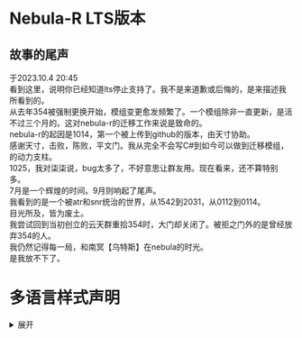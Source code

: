 # Nebula-R LTS版本
## 故事的尾声
于2023.10.4 20:45    
看到这里，说明你已经知道lts停止支持了。我不是来道歉或后悔的，是来描述我所看到的。      
从去年354被强制更换开始，模组变更愈发频繁了。一个模组除非一直更新，是活不过三个月的。这对nebula-r的迁移工作来说是致命的。          
nebula-r的起因是1014，第一个被上传到github的版本，由天寸协助。          
感谢天寸，击败，陈败，平文门。我从完全不会写C#到如今可以做到迁移模组，的动力支柱。         
1025，我对柒柒说，bug太多了，不好意思让群友用。现在看来，还不算特别多。       
7月是一个辉煌的时间。9月则响起了尾声。       
我看到的是一个被atr和snr统治的世界，从1542到2031，从0112到0114。        
目光所及，皆为废土。         
我尝试回到当初创立的云天群重拾354时，大门却关闭了。被拒之门外的是曾经放弃354的人。     
我仍然记得每一局，和南冥【乌特斯】在nebula的时光。            
是我放不下了。

# 多语言样式声明
<details>
<summary> 展开 </summary>

## SChinese
这些模组不隶属于 Among Us 或 Innersloth LLC，其包含的内容也未得到 Innersloth LLC 的认可或以其他方式赞助。此处包含的部分材料是Innersloth LLC的财产。
## TChinese
這些模組不隸屬於 Among Us 或 Innersloth LLC，其包含的內容也未得到 Innersloth LLC 的認可或以其他方式贊助。此處包含的部分材料是Innersloth LLC的財產。
## English
This mod is not affiliated with Among Us or Innersloth LLC, and the content contained therein is not endorsed or otherwise sponsored by Innersloth LLC. Portions of the materials contained herein are property of Innersloth LLC.
## French
Ce mod n'est pas affilié à Among Us ou à Innersloth LLC, et le contenu qu'il contient n'est pas approuvé ou autrement parrainé par Innersloth LLC. Certaines parties des documents contenus dans le présent document sont la propriété d'Innersloth LLC.
## Japanese
これらのモジュールは、Among UsまたはInnersloth LLCと提携しておらず、Innersloth LLCが承認またはその他の形でスポンサーとなっているコンテンツは含まれていません。 ここに含まれる資料の一部は、Innersloth LLCの所有物です。
## Russian
Эти модули не связаны с Among Us или Innersloth LLC и не содержат контента, который был одобрен или иным образом спонсирован Innersloth LLC. Некоторые из содержащихся здесь материалов являются собственностью Innersloth LLC.

</details>
